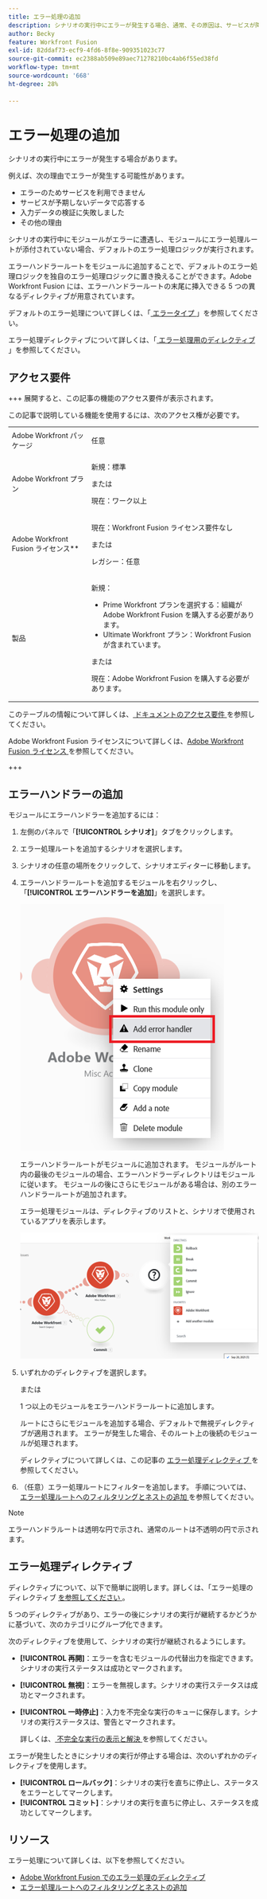 ```yaml
---
title: エラー処理の追加
description: シナリオの実行中にエラーが発生する場合、通常、その原因は、サービスが障害により利用できないか、サービスが予期しないデータで応答するか、入力データの検証が失敗するすることなどです。
author: Becky
feature: Workfront Fusion
exl-id: 82ddaf73-ecf9-4fd6-8f8e-909351023c77
source-git-commit: ec2388ab509e89aec71278210bc4ab6f55ed38fd
workflow-type: tm+mt
source-wordcount: '668'
ht-degree: 28%

---
```


# エラー処理の追加

シナリオの実行中にエラーが発生する場合があります。

例えば、次の理由でエラーが発生する可能性があります。

* エラーのためサービスを利用できません
* サービスが予期しないデータで応答する
* 入力データの検証に失敗しました
* その他の理由

シナリオの実行中にモジュールがエラーに遭遇し、モジュールにエラー処理ルートが添付されていない場合、デフォルトのエラー処理ロジックが実行されます。

エラーハンドラールートをモジュールに追加することで、デフォルトのエラー処理ロジックを独自のエラー処理ロジックに置き換えることができます。Adobe Workfront Fusion には、エラーハンドラールートの末尾に挿入できる 5 つの異なるディレクティブが用意されています。

デフォルトのエラー処理について詳しくは、「[ エラータイプ ](/help/workfront-fusion/references/errors/error-processing.md)」を参照してください。

エラー処理ディレクティブについて詳しくは、「[ エラー処理用のディレクティブ ](/help/workfront-fusion/references/errors/directives-for-error-handling.md)」を参照してください。

## アクセス要件

+++ 展開すると、この記事の機能のアクセス要件が表示されます。

この記事で説明している機能を使用するには、次のアクセス権が必要です。

<table style="table-layout:auto">
 <col> 
 <col> 
 <tbody> 
  <tr> 
   <td role="rowheader">Adobe Workfront パッケージ 
   <td> <p>任意</p> </td> 
  </tr> 
  <tr data-mc-conditions=""> 
   <td role="rowheader">Adobe Workfront プラン</td> 
   <td> <p>新規：標準</p><p>または</p><p>現在：ワーク以上</p> </td> 
  </tr> 
  <tr> 
   <td role="rowheader">Adobe Workfront Fusion ライセンス**</td> 
   <td>
   <p>現在：Workfront Fusion ライセンス要件なし</p>
   <p>または</p>
   <p>レガシー：任意 </p>
   </td> 
  </tr> 
  <tr> 
   <td role="rowheader">製品</td> 
   <td>
   <p>新規：</p> <ul><li>Prime Workfront プランを選択する：組織がAdobe Workfront Fusion を購入する必要があります。</li><li>Ultimate Workfront プラン：Workfront Fusion が含まれています。</li></ul>
   <p>または</p>
   <p>現在：Adobe Workfront Fusion を購入する必要があります。</p>
   </td> 
  </tr>
 </tbody> 
</table>

このテーブルの情報について詳しくは、[ ドキュメントのアクセス要件 ](/help/workfront-fusion/references/licenses-and-roles/access-level-requirements-in-documentation.md) を参照してください。

Adobe Workfront Fusion ライセンスについて詳しくは、[Adobe Workfront Fusion ライセンス ](/help/workfront-fusion/set-up-and-manage-workfront-fusion/licensing-operations-overview/license-automation-vs-integration.md) を参照してください。

+++

## エラーハンドラーの追加

モジュールにエラーハンドラーを追加するには：

1. 左側のパネルで「**[!UICONTROL シナリオ]**」タブをクリックします。
1. エラー処理ルートを追加するシナリオを選択します。
1. シナリオの任意の場所をクリックして、シナリオエディターに移動します。
1. エラーハンドラールートを追加するモジュールを右クリックし、「**[!UICONTROL エラーハンドラーを追加]**」を選択します。

   ![ エラーハンドラールート ](assets/error-handler-route.png)

   エラーハンドラールートがモジュールに追加されます。 モジュールがルート内の最後のモジュールの場合、エラーハンドラーディレクトリはモジュールに従います。 モジュールの後にさらにモジュールがある場合は、別のエラーハンドラールートが追加されます。

   エラー処理モジュールは、ディレクティブのリストと、シナリオで使用されているアプリを表示します。

   ![ エラールート ](assets/error-route.png)

1. いずれかのディレクティブを選択します。

   または

   1 つ以上のモジュールをエラーハンドラールートに追加します。

   ルートにさらにモジュールを追加する場合、デフォルトで無視ディレクティブが適用されます。 エラーが発生した場合、そのルート上の後続のモジュールが処理されます。

   ディレクティブについて詳しくは、この記事の [ エラー処理ディレクティブ ](#error-handling-directives) を参照してください。

1. （任意）エラー処理ルートにフィルターを追加します。 手順については、[ エラー処理ルートへのフィルタリングとネストの追加 ](/help/workfront-fusion/create-scenarios/config-error-handling/advanced-error-handling.md) を参照してください。

>[!NOTE]
>
>エラーハンドラルートは透明な円で示され、通常のルートは不透明の円で示されます。

## エラー処理ディレクティブ

ディレクティブについて、以下で簡単に説明します。詳しくは、「エラー処理のディレクティブ [ を参照してください ](/help/workfront-fusion/references/errors/directives-for-error-handling.md)。

5 つのディレクティブがあり、エラーの後にシナリオの実行が継続するかどうかに基づいて、次のカテゴリにグループ化できます。

次のディレクティブを使用して、シナリオの実行が継続されるようにします。

* **[!UICONTROL 再開]**：エラーを含むモジュールの代替出力を指定できます。シナリオの実行ステータスは成功とマークされます。
* **[!UICONTROL 無視]**：エラーを無視します。シナリオの実行ステータスは成功とマークされます。
* **[!UICONTROL 一時停止]**：入力を不完全な実行のキューに保存します。シナリオの実行ステータスは、警告とマークされます。

  詳しくは、[ 不完全な実行の表示と解決 ](/help/workfront-fusion/manage-scenarios/view-and-resolve-incomplete-executions.md) を参照してください。

エラーが発生したときにシナリオの実行が停止する場合は、次のいずれかのディレクティブを使用します。

* **[!UICONTROL ロールバック]**：シナリオの実行を直ちに停止し、ステータスをエラーとしてマークします。
* **[!UICONTROL コミット]**：シナリオの実行を直ちに停止し、ステータスを成功としてマークします。

## リソース

エラー処理について詳しくは、以下を参照してください。

* [Adobe Workfront Fusion でのエラー処理のディレクティブ](/help/workfront-fusion/references/errors/directives-for-error-handling.md)
* [エラー処理ルートへのフィルタリングとネストの追加](/help/workfront-fusion/create-scenarios/config-error-handling/advanced-error-handling.md)
